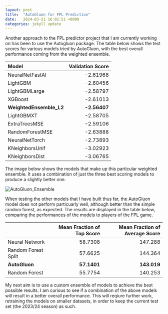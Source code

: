 ```yaml
---
layout: post
title:  "AutoGluon for FPL Prediction"
date:   2024-03-21 16:01:51 +0000       
categories: jekyll update
---
```

Another approach to the FPL predictor project that I am currently working on has been to use the Autogluon package. The table below shows the test scores
for various models tried by AutoGluon, with the best overall performance coming from the weighted ensemble.

| Model               |   Validation Score |
|:--------------------|------------:|
| NeuralNetFastAI     |    -2.61968 |
| LightGBM            |    -2.60456 |
| LightGBMLarge       |    -2.58797 |
| XGBoost             |    -2.61013 |
| **WeightedEnsemble_L2** |    **-2.56407** |
| LightGBMXT          |    -2.58705 |
| ExtraTreesMSE       |    -2.59106 |
| RandomForestMSE     |    -2.63888 |
| NeuralNetTorch      |    -2.73893 |
| KNeighborsUnif      |    -3.02923 |
| KNeighborsDist      |    -3.06765 |

The image below shows the models that make up this particular weighted ensemble. It uses a combination of just the three best scoring models to produce a slightly better one. 

![AutoGluon_Ensemble](/assets/ensemble_model.png)

When testing the other models that I have built thus far, the AutoGluon model does not perform particuarly well, although better than the simple random forest, as expected. 
The results are displayed in the table below, comparing the performances of the models to players of the FPL game.

|               |  Mean Fraction of Top Score |   Mean Fraction of Average Score |
|:--------------|-----------------:|-----------------:|
| Neural Network           |          58.7308 |          147.288 |
| Random Forest Split      |          57.6625 |          144.364 |
| **AutoGluon** |          **57.1401** |          **143.019** |
| Random Forest            |          55.7754 |          140.253 |

My next aim is to use a custom ensemble of models to achieve the best possible results. I am curious to see if a combination of the above models will result in a better overall performance.
This will reqiure further work, retraining the models on smaller datasets, in order to keep the current test set (the 2023/24 season) as such.
